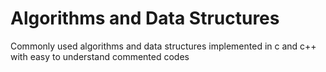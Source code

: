 # Algorithms and Data Structures
Commonly used algorithms and data structures implemented in c and c++ with easy to understand commented codes
